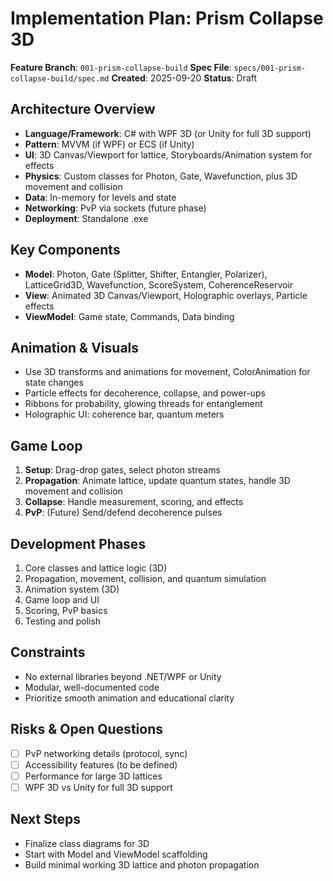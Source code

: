 # Implementation Plan: Prism Collapse 3D

**Feature Branch**: `001-prism-collapse-build`
**Spec File**: `specs/001-prism-collapse-build/spec.md`
**Created**: 2025-09-20
**Status**: Draft

## Architecture Overview
- **Language/Framework**: C# with WPF 3D (or Unity for full 3D support)
- **Pattern**: MVVM (if WPF) or ECS (if Unity)
- **UI**: 3D Canvas/Viewport for lattice, Storyboards/Animation system for effects
- **Physics**: Custom classes for Photon, Gate, Wavefunction, plus 3D movement and collision
- **Data**: In-memory for levels and state
- **Networking**: PvP via sockets (future phase)
- **Deployment**: Standalone .exe

## Key Components
- **Model**: Photon, Gate (Splitter, Shifter, Entangler, Polarizer), LatticeGrid3D, Wavefunction, ScoreSystem, CoherenceReservoir
- **View**: Animated 3D Canvas/Viewport, Holographic overlays, Particle effects
- **ViewModel**: Game state, Commands, Data binding

## Animation & Visuals
- Use 3D transforms and animations for movement, ColorAnimation for state changes
- Particle effects for decoherence, collapse, and power-ups
- Ribbons for probability, glowing threads for entanglement
- Holographic UI: coherence bar, quantum meters

## Game Loop
1. **Setup**: Drag-drop gates, select photon streams
2. **Propagation**: Animate lattice, update quantum states, handle 3D movement and collision
3. **Collapse**: Handle measurement, scoring, and effects
4. **PvP**: (Future) Send/defend decoherence pulses

## Development Phases
1. Core classes and lattice logic (3D)
2. Propagation, movement, collision, and quantum simulation
3. Animation system (3D)
4. Game loop and UI
5. Scoring, PvP basics
6. Testing and polish

## Constraints
- No external libraries beyond .NET/WPF or Unity
- Modular, well-documented code
- Prioritize smooth animation and educational clarity

## Risks & Open Questions
- [ ] PvP networking details (protocol, sync)
- [ ] Accessibility features (to be defined)
- [ ] Performance for large 3D lattices
- [ ] WPF 3D vs Unity for full 3D support

## Next Steps
- Finalize class diagrams for 3D
- Start with Model and ViewModel scaffolding
- Build minimal working 3D lattice and photon propagation
